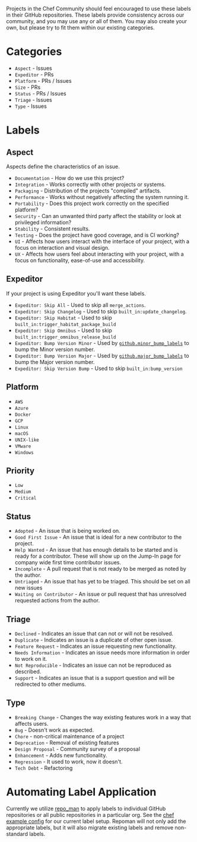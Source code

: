 Projects in the Chef Community should feel encouraged to use these labels in their GitHub repositories. These labels provide consistency across our community, and you may use any or all of them. You may also create your own, but please try to fit them within our existing categories.

# Categories

 - `Aspect` - Issues
 - `Expeditor` - PRs
 - `Platform` - PRs / Issues
 - `Size` - PRs
 - `Status` - PRs / Issues
 - `Triage` - Issues
 - `Type` - Issues

# Labels

## Aspect

 Aspects define the characteristics of an issue.

 - `Documentation` - How do we use this project?
 - `Integration` - Works correctly with other projects or systems.
 - `Packaging` - Distribution of the projects "compiled" artifacts.
 - `Performance` - Works without negatively affecting the system running it.
 - `Portability` - Does this project work correctly on the specified platform?
 - `Security` - Can an unwanted third party affect the stability or look at privileged information?
 - `Stability` - Consistent results.
 - `Testing` - Does the project have good coverage, and is CI working?
 - `UI` - Affects how users interact with the interface of your project, with a focus on interaction and visual design.
 - `UX` - Affects how users feel about interacting with your project, with a focus on functionality, ease-of-use and accessibility.

## Expeditor

 If your project is using Expeditor you'll want these labels.

 - `Expeditor: Skip All` - Used to skip all `merge_actions`.
 - `Expeditor: Skip Changelog` - Used to skip `built_in:update_changelog`.
 - `Expeditor: Skip Habitat` - Used to skip `built_in:trigger_habitat_package_build`
 - `Expeditor: Skip Omnibus` - Used to skip `built_in:trigger_omnibus_release_build`
 - `Expeditor: Bump Version Minor` - Used by [`github.minor_bump_labels`](https://expeditor.chef.io/docs/reference/built_in/#bump-version) to bump the Minor version number.
 - `Expeditor: Bump Version Major` - Used by [`github.major_bump_labels`](https://expeditor.chef.io/docs/reference/built_in/#bump-version) to bump the Major version number.
 - `Expeditor: Skip Version Bump` - Used to skip `built_in:bump_version`

## Platform

 - `AWS`
 - `Azure`
 - `Docker`
 - `GCP`
 - `Linux`
 - `macOS`
 - `UNIX-like`
 - `VMware`
 - `Windows`

## Priority

 - `Low`
 - `Medium`
 - `Critical`

## Status

 - `Adopted` - An issue that is being worked on.
 - `Good First Issue` - An issue that is ideal for a new contributor to the project.
 - `Help Wanted` - An issue that has enough details to be started and is ready for a contributor. These will show up on the Jump-In page for company wide first time contributor issues.
 - `Incomplete` - A pull request that is not ready to be merged as noted by the author.
 - `Untriaged` - An issue that has yet to be triaged. This should be set on all new issues
 - `Waiting on Contributor` - An issue or pull request that has unresolved requested actions from the author.

## Triage

 - `Declined` - Indicates an issue that can not or will not be resolved.
 - `Duplicate` - Indicates an issue is a duplicate of other open issue.
 - `Feature Request` - Indicates an issue requesting new functionality.
 - `Needs Information` - Indicates an issue needs more information in order to work on it.
 - `Not Reproducible` - Indicates an issue can not be reproduced as described.
 - `Support` - Indicates an issue that is a support question and will be redirected to other mediums.

## Type

 - `Breaking Change` - Changes the way existing features work in a way that affects users.
 - `Bug` - Doesn't work as expected.
 - `Chore` - non-critical maintenance of a project
 - `Deprecation` - Removal of existing features
 - `Design Proposal` - Community survey of a proposal
 - `Enhancement` - Adds new functionality.
 - `Regression` - It used to work, now it doesn't.
 - `Tech Debt` - Refactoring

 # Automating Label Application

 Currently we utilize [repo_man](https://github.com/thommay/repo_man) to apply labels to individual GitHub repositories or all public repositories in a particular org. See the [chef example config](https://github.com/thommay/repo_man/blob/master/examples/chef.toml) for our current label setup. Repoman will not only add the appropriate labels, but it will also migrate existing labels and remove non-standard labels.
